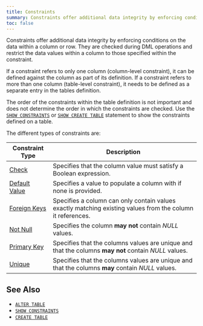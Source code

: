```yaml
---
title: Constraints
summary: Constraints offer additional data integrity by enforcing conditions on the data within a column or row. 
toc: false
---
```


Constraints offer additional data integrity by enforcing conditions on the data within a column or row. They are checked during DML operations and restrict the data values within a column to those specified within the constraint.

If a constraint refers to only one column (column-level constraint), it can be defined against the column as part of its definition. If a constraint refers to more than one column (table-level constraint), it needs to be defined as a separate entry in the tables definition.

The order of the constraints within the table definition is not important and does not determine the order in which the constraints are checked. Use the [`SHOW CONSTRAINTS`](show-constraints.html) or [`SHOW CREATE TABLE`](show-create-table.html) statement to show the constraints defined on a table.

The different types of constraints are:

| Constraint Type | Description |
|-----------------|-------------|
| [Check](check.html) |  Specifies that the column value must satisfy a Boolean expression. |
| [Default Value](default-value.html) | Specifies a value to populate a column with if none is provided.|
| [Foreign Keys](foreign-key.html) | Specifies a column can only contain values exactly matching existing values from the column it references. |
| [Not Null](not-null.html) | Specifies the column **may not** contain *NULL* values.|
| [Primary Key](primary-key.html) | Specifies that the columns values are unique and that the columns **may not** contain *NULL* values. |
| [Unique](unique.html) | Specifies that the columns values are unique and that the columns **may** contain *NULL* values. |

## See Also
- [`ALTER TABLE`](alter-table.html)
- [`SHOW CONSTRAINTS`](show-constraints.html)
- [`CREATE TABLE`](create-table.html)
